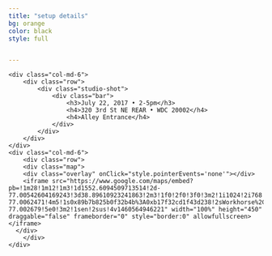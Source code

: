 ```yaml
---
title: "setup details"
bg: orange
color: black
style: full


---
```

<div class="row">

	<div class="col-md-6">
		<div class="row">
			<div class="studio-shot">
				<div class="bar">
					<h3>July 22, 2017 • 2-5pm</h3>
					<h4>320 3rd St NE REAR • WDC 20002</h4>
					<h4>Alley Entrance</h4>
				</div>
			</div>
		</div>
	</div>
	<div class="col-md-6">
		<div class="row">
		<div class="map">
		<div class="overlay" onClick="style.pointerEvents='none'"></div>
		<iframe src="https://www.google.com/maps/embed?pb=!1m28!1m12!1m3!1d1552.6094509713514!2d-77.00542604169243!3d38.89610923241863!2m3!1f0!2f0!3f0!3m2!1i1024!2i768!4f13.1!4m13!3e2!4m5!1s0x89b7b826cb50ca07%3A0xe6031ca91369b361!2sUnion+Station+Metro+Station%2C+Washington%2C+DC!3m2!1d38.89796!2d-77.0062471!4m5!1s0x89b7b825b0f32b4b%3A0xb17f32cd1f43d238!2sWorkhorse%2C+320+3rd+St+NE%2C+Washington%2C+DC+20002%2C+United+States!3m2!1d38.894255!2d-77.002679!5e0!3m2!1sen!2sus!4v1460564946221" width="100%" height="450" draggable="false" frameborder="0" style="border:0" allowfullscreen></iframe>
	  </div>
		</div>
	</div>
</div>
